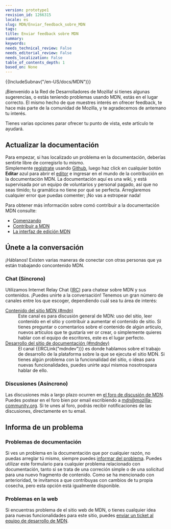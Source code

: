 ```yaml
---
version: prototype1
revision_id: 1266315
locale: es
slug: MDN/Enviar_feedback_sobre_MDN
tags: 
title: Enviar feedback sobre MDN
summary: 
keywords: 
needs_technical_review: False
needs_editorial_review: False
needs_localization: False
table_of_contents_depth: 1
based_on: None
---
```

<p>{{IncludeSubnav("/en-US/docs/MDN")}}</p>

<p>¡Bienvenido a la Red de Desarrolladores de Mozilla! si tienes algunas sugerencias, o estás teniendo problemas usando MDN, estás en&nbsp;el lugar correcto.<span class="seoSummary"> El mismo hecho de que muestres interés en ofrecer feedback, te hace más parte de la comunidad de Mozilla, y te agradecemos de antemano tu interés.</span></p>

<p><span class="seoSummary">Tienes varias opciones parar ofrecer tu punto de vista, este artículo te ayudará.</span></p>

<h2 id="Actualizar_la_documentación">Actualizar la documentación</h2>

<p>Para empezar, si has localizado un problema en la documentación, deberías sentirte libre de corregisrlo tu mismo. Simplemente&nbsp;<a href="/en-US/docs/MDN/Contribute/Howto/Create_an_MDN_account">regístrate</a>&nbsp;usando&nbsp;<a href="https://github.com/">Github</a>, luego haz click en cualquier botón <strong>Editar</strong>&nbsp;azul para abrir el&nbsp;<a href="/en-US/docs/MDN/Contribute/Editor">editor</a> e ingresar en el mundo de la contribución en la documentación&nbsp;MDN. La documentación aquí es una wiki, y está supervisada por un equipo de voluntarios y personal pagado, así que no seas tímido; tu gramática no tiene por qué se perfecta. Arreglaremos cualquier error que puedas comenter; ¡No vas a estropear nada!</p>

<p>Para obtener más información sobre comó contribuir a la documentación MDN consulte:</p>

<ul>
 <li><a href="https://developer.mozilla.org/en-US/docs/Project:Getting_started" title="/en-US/docs/Project:Getting_started">Comenzando</a></li>
 <li><a href="/en-US/docs/MDN/Contribute">Contribuir a MDN</a></li>
 <li><a href="/en-US/docs/MDN/Contribute/Editor" title="/en-US/docs/Project:MDN_editing_interface">La interfaz de edición MDN</a></li>
</ul>

<h2 id="Únete_a_la_conversación">Únete a la conversación</h2>

<p>¡Háblanos! Existen varias maneras de conectar con otras personas que ya están trabajando concontenido MDN.</p>

<h3 id="Chat_(Síncrono)">Chat (Síncrono)</h3>

<p>Utilizamos Internet Relay Chat (<a href="https://wiki.mozilla.org/IRC" title="/en-US/docs/">IRC</a>) para chatear sobre MDN y sus contenidos. ¡Puedes unirte a la conversación! Tenemos un gran número de canales entre los que escoger, dependiendo cuál sea tu área de interés:</p>

<dl>
 <dt><a href="irc://irc.mozilla.org/mdn" title="irc://irc.mozilla.org/mdn">Contenido del sitio MDN (#mdn)</a></dt>
 <dd>Este canal es para discusión general de MDN: uso del sitio, leer contenido en el sitio y contribuir a aumentar el contenido de sitio. Si tienes preguntar o comentarios sobre el contenido de algún artículo, nuevos artículos que te gustaría ver or crear, o simplemente quieres hablar con el equipo de escritores, este es el lugar perfecto.</dd>
 <dt><a href="irc://irc.mozilla.org/mdndev" title="irc://irc.mozilla.org/mdndev">Desarrollo del sitio de documentación (#mdndev)</a></dt>
 <dd>El canal {{IRCLink("mdndev")}} es donde hablamos sobre el trabajo de desarrollo de la plataforma sobre la que se ejecuta el sitio MDN. Si tienes algún problema con la funcionalidad del sitio, o ideas para nuevas funcionalidades, puedes unirte aquí mismoa nosotrospara hablar de ello.</dd>
</dl>

<h3 id="Discusiones_(Asíncrono)">Discusiones (Asíncrono)</h3>

<p>Las discusiones más a largo plazo ocurren en <a href="https://discourse.mozilla-community.org/c/mdn">el foro de discusión de MDN</a>. Puedes postear en el foro bien por email escribiendo a <a href="mailto://mdn@mozilla-community.org">mdn@mozilla-community.org</a>. Si te unes al foro, podrás recibir notificaciones de las discusiones, directamente en tu email.</p>

<h2 id="Informa_de_un_problema">Informa de un problema</h2>

<h3 id="Problemas_de_documentación">Problemas de documentación</h3>

<p>Si ves un problema en la documentación que por cualquier razón, no puedas arreglar tú mismo, siempre puedes <a href="https://bugzilla.mozilla.org/form.doc" title="Report a documentation content problem.">informar del problema</a>. Puedes utilizar este formulario para cualquier problema relacionado con documentación, tanto si se trata de una correción simple o de una solicitud para una nuevo fragmento de contenido. Como se ha mencionado con anterioridad, te invitamos a que contribuyas con cambios de tu propia cosecha, pero esta opción está igualmente disponible.</p>

<h3 id="Problemas_en_la_web">Problemas en la web</h3>

<p>Si encuentras problema de el sitio web de MDN, o tienes cualquier idea para nuevas funcionalidades para este sitio, puedes <a href="https://bugzilla.mozilla.org/form.mdn">enviar un ticket al equipo de desarrollo de MDN</a>.</p>

